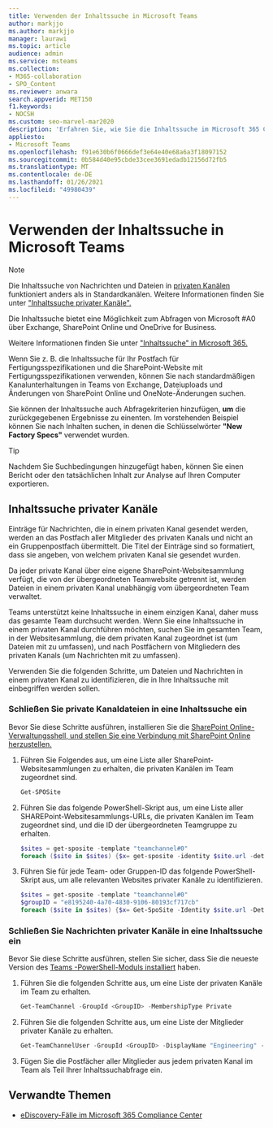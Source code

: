 ```yaml
---
title: Verwenden der Inhaltssuche in Microsoft Teams
author: markjjo
ms.author: markjjo
manager: laurawi
ms.topic: article
audience: admin
ms.service: msteams
ms.collection:
- M365-collaboration
- SPO_Content
ms.reviewer: anwara
search.appverid: MET150
f1.keywords:
- NOCSH
ms.custom: seo-marvel-mar2020
description: 'Erfahren Sie, wie Sie die Inhaltssuche im Microsoft 365 Compliance Center verwenden, um nach Microsoft #A0 zu suchen, die in Exchange Online, SharePoint Online, OneDrive for Business und OneNote gespeichert sind.'
appliesto:
- Microsoft Teams
ms.openlocfilehash: f91e630b6f0666def3e64e40e68a6a3f18097152
ms.sourcegitcommit: 0b584d40e95cbde33cee3691edadb12156d72fb5
ms.translationtype: MT
ms.contentlocale: de-DE
ms.lasthandoff: 01/26/2021
ms.locfileid: "49980439"
---
```

<a name="use-content-search-in-microsoft-teams"></a>Verwenden der Inhaltssuche in Microsoft Teams
=====================================

> [!NOTE]
> Die Inhaltssuche von Nachrichten und Dateien in [privaten Kanälen](private-channels.md) funktioniert anders als in Standardkanälen. Weitere Informationen finden Sie unter ["Inhaltssuche privater Kanäle".](#content-search-of-private-channels)

Die Inhaltssuche bietet eine Möglichkeit zum Abfragen von Microsoft #A0 über Exchange, SharePoint Online und OneDrive for Business.

Weitere Informationen finden Sie unter ["Inhaltssuche" in Microsoft 365.](https://docs.microsoft.com/microsoft-365/compliance/content-search)

Wenn Sie  z. B. die Inhaltssuche für Ihr Postfach für Fertigungsspezifikationen und die SharePoint-Website mit Fertigungsspezifikationen verwenden, können Sie nach standardmäßigen Kanalunterhaltungen in Teams von Exchange, Dateiuploads und Änderungen von SharePoint Online und OneNote-Änderungen suchen.

Sie können der Inhaltssuche auch Abfragekriterien hinzufügen, **um** die zurückgegebenen Ergebnisse zu einenten. Im vorstehenden Beispiel können Sie nach Inhalten suchen, in denen die Schlüsselwörter **"New Factory Specs"** verwendet wurden.

> [!TIP]
> Nachdem Sie Suchbedingungen hinzugefügt haben, können Sie einen Bericht oder den tatsächlichen Inhalt zur Analyse auf Ihren Computer exportieren.

## <a name="content-search-of-private-channels"></a>Inhaltssuche privater Kanäle

Einträge für Nachrichten, die in einem privaten Kanal gesendet werden, werden an das Postfach aller Mitglieder des privaten Kanals und nicht an ein Gruppenpostfach übermittelt. Die Titel der Einträge sind so formatiert, dass sie angeben, von welchem privaten Kanal sie gesendet wurden.

Da jeder private Kanal über eine eigene SharePoint-Websitesammlung verfügt, die von der übergeordneten Teamwebsite getrennt ist, werden Dateien in einem privaten Kanal unabhängig vom übergeordneten Team verwaltet.

Teams unterstützt keine Inhaltssuche in einem einzigen Kanal, daher muss das gesamte Team durchsucht werden. Wenn Sie eine Inhaltssuche in einem privaten Kanal durchführen möchten, suchen Sie im gesamten Team, in der Websitesammlung, die dem privaten Kanal zugeordnet ist (um Dateien mit zu umfassen), und nach Postfächern von Mitgliedern des privaten Kanals (um Nachrichten mit zu umfassen).

Verwenden Sie die folgenden Schritte, um Dateien und Nachrichten in einem privaten Kanal zu identifizieren, die in Ihre Inhaltssuche mit einbegriffen werden sollen.

### <a name="include-private-channel-files-in-a-content-search"></a>Schließen Sie private Kanaldateien in eine Inhaltssuche ein

Bevor Sie diese Schritte ausführen, installieren Sie die [SharePoint Online-Verwaltungsshell, und stellen Sie eine Verbindung mit SharePoint Online herzustellen.](https://docs.microsoft.com/powershell/sharepoint/sharepoint-online/connect-sharepoint-online?view=sharepoint-ps)

1. Führen Sie Folgendes aus, um eine Liste aller SharePoint-Websitesammlungen zu erhalten, die privaten Kanälen im Team zugeordnet sind.

    ```PowerShell
    Get-SPOSite
    ```
2. Führen Sie das folgende PowerShell-Skript aus, um eine Liste aller SHAREPoint-Websitesammlungs-URLs, die privaten Kanälen im Team zugeordnet sind, und die ID der übergeordneten Teamgruppe zu erhalten.

    ```PowerShell
    $sites = get-sposite -template "teamchannel#0"
    foreach ($site in $sites) {$x= get-sposite -identity $site.url -detail; $x.relatedgroupID; $x.url} 
    ```
3. Führen Sie für jede Team- oder Gruppen-ID das folgende PowerShell-Skript aus, um alle relevanten Websites privater Kanäle zu identifizieren.

    ```PowerShell
    $sites = get-sposite -template "teamchannel#0"
    $groupID = "e8195240-4a70-4830-9106-80193cf717cb"
    foreach ($site in $sites) {$x= Get-SpoSite -Identity $site.url -Detail; if ($x.RelatedGroupId -eq $groupID) {$x.RelatedGroupId;$x.url}}
    ```

### <a name="include-private-channel-messages-in-a-content-search"></a>Schließen Sie Nachrichten privater Kanäle in eine Inhaltssuche ein

Bevor Sie diese Schritte ausführen, stellen Sie sicher, dass Sie die neueste Version des [Teams -PowerShell-Moduls installiert](teams-powershell-overview.md) haben.

1. Führen Sie die folgenden Schritte aus, um eine Liste der privaten Kanäle im Team zu erhalten.

    ```PowerShell
    Get-TeamChannel -GroupId <GroupID> -MembershipType Private
    ```
2. Führen Sie die folgenden Schritte aus, um eine Liste der Mitglieder privater Kanäle zu erhalten.

    ```PowerShell
    Get-TeamChannelUser -GroupId <GroupID> -DisplayName "Engineering" -Role Member
    ```
3. Fügen Sie die Postfächer aller Mitglieder aus jedem privaten Kanal im Team als Teil Ihrer Inhaltssuchabfrage ein.

## <a name="related-topics"></a>Verwandte Themen

- [eDiscovery-Fälle im Microsoft 365 Compliance Center](https://docs.microsoft.com/Office365/SecurityCompliance/ediscovery-cases) 